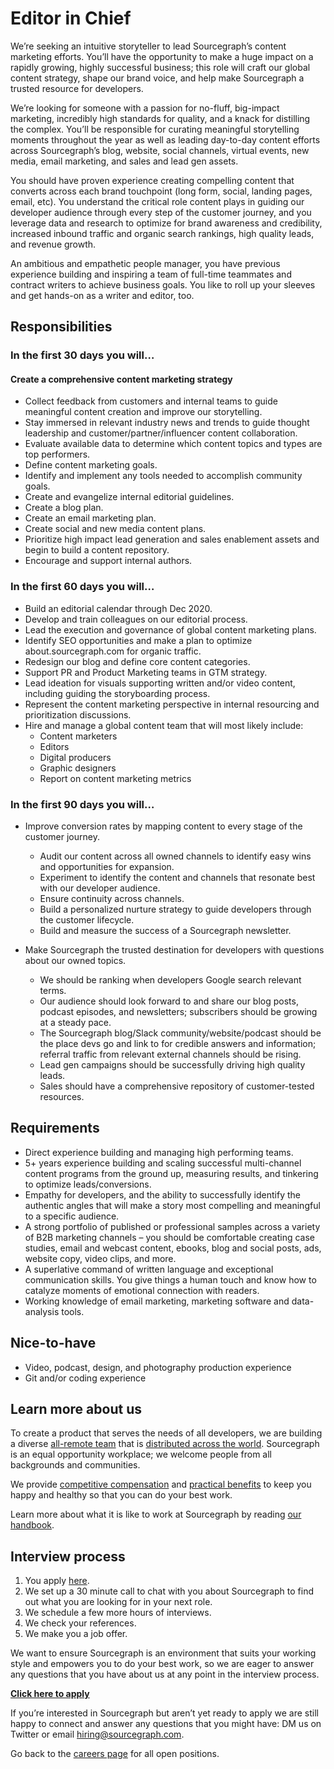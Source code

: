 # **Editor in Chief**

We’re seeking an intuitive storyteller to lead Sourcegraph’s content marketing efforts. You’ll have the opportunity to make a huge impact on a rapidly growing, highly successful business; this role will craft our global content strategy, shape our brand voice, and help make Sourcegraph a trusted resource for developers.

We’re looking for someone with a passion for no-fluff, big-impact marketing, incredibly high standards for quality, and a knack for distilling the complex. You’ll be responsible for curating meaningful storytelling moments throughout the year as well as leading day-to-day content efforts across Sourcegraph’s blog, website, social channels, virtual events, new media, email marketing, and sales and lead gen assets. 

You should have proven experience creating compelling content that converts across each brand touchpoint (long form, social, landing pages, email, etc). You understand the critical role content plays in guiding our developer audience through every step of the customer journey, and you leverage data and research to optimize for brand awareness and credibility, increased inbound traffic and organic search rankings, high quality leads, and revenue growth.

An ambitious and empathetic people manager, you have previous experience building and inspiring a team of full-time teammates and contract writers to achieve business goals. You like to roll up your sleeves and get hands-on as a writer and editor, too.

## Responsibilities
### In the first 30 days you will…
#### Create a comprehensive content marketing strategy

* Collect feedback from customers and internal teams to guide meaningful content creation and improve our storytelling.
* Stay immersed in relevant industry news and trends to guide thought leadership and customer/partner/influencer content collaboration.
* Evaluate available data to determine which content topics and types are top performers. 
* Define content marketing goals.
* Identify and implement  any tools needed to accomplish community goals.
* Create and evangelize internal editorial guidelines.
* Create a blog plan. 
* Create an email marketing plan.
* Create social and new media content plans.
* Prioritize high impact lead generation and sales enablement assets and begin to build a content repository.
* Encourage and support internal authors.

### In the first 60 days you will…
* Build an editorial calendar through Dec 2020.
* Develop and train colleagues on our editorial process.
* Lead the execution and governance of global content marketing plans.
* Identify SEO opportunities and make a plan to optimize about.sourcegraph.com for organic traffic.
* Redesign our blog and define core content categories. 
* Support PR and Product Marketing teams in GTM strategy.
* Lead ideation for visuals supporting written and/or video content, including guiding the storyboarding process.
* Represent the content marketing perspective in internal resourcing and prioritization discussions.
* Hire and manage a global content team that will most likely include:
    * Content marketers
    * Editors
    * Digital producers
    * Graphic designers
    * Report on content marketing metrics

### In the first 90 days you will…
* Improve conversion rates by mapping content to every stage of the customer journey.
    * Audit our content across all owned channels to identify easy wins and opportunities for expansion.
    * Experiment to identify the content and channels that resonate best with our developer audience.
    * Ensure continuity across channels. 
    * Build a personalized nurture strategy to guide developers through the customer lifecycle.
    * Build and measure the success of a Sourcegraph newsletter.

* Make Sourcegraph the trusted destination for developers with questions about our owned topics.
    * We should be ranking when developers Google search relevant terms.
    * Our audience should look forward to and share our blog posts, podcast episodes, and newsletters; subscribers should be growing at a steady pace.
    * The Sourcegraph blog/Slack community/website/podcast should be the place devs go and link to for credible answers and information; referral traffic from relevant external channels should be rising.
    * Lead gen campaigns should be successfully driving high quality leads.
    * Sales should have a comprehensive repository of customer-tested resources.

## Requirements
* Direct experience building and managing high performing teams.
* 5+ years experience building and scaling successful multi-channel content programs from the ground up, measuring results, and tinkering to optimize leads/conversions.
* Empathy for developers, and the ability to successfully identify the authentic angles that will make a story most compelling and meaningful to a specific audience.
* A strong portfolio of published or professional samples across a variety of B2B marketing channels – you should be comfortable creating case studies, email and webcast content, ebooks, blog and social posts, ads, website copy, video clips, and more.
* A superlative command of written language and exceptional communication skills. You give things a human touch and know how to catalyze moments of emotional connection with readers.
* Working knowledge of email marketing, marketing software and data-analysis tools.

## Nice-to-have
* Video, podcast, design, and photography production experience
* Git and/or coding experience

## Learn more about us
To create a product that serves the needs of all developers, we are building a diverse [all-remote team](https://about.sourcegraph.com/company/remote) that is [distributed across the world](https://about.sourcegraph.com/company/team). Sourcegraph is an equal opportunity workplace; we welcome people from all backgrounds and communities.

We provide [competitive compensation](https://about.sourcegraph.com/handbook/people-ops/compensation) and [practical benefits](https://about.sourcegraph.com/handbook/people-ops/benefits-and-perks) to keep you happy and healthy so that you can do your best work.

Learn more about what it is like to work at Sourcegraph by reading [our handbook](https://about.sourcegraph.com/handbook/).

## Interview process
1. You apply [here](https://jobs.lever.co/sourcegraph/63f3cb49-b7f2-4a1b-b25e-6b67730ec40e/apply).
1. We set up a 30 minute call to chat with you about Sourcegraph to find out what you are looking for in your next role.
1. We schedule a few more hours of interviews.
1. We check your references.
1. We make you a job offer.

We want to ensure Sourcegraph is an environment that suits your working style and empowers you to do your best work, so we are eager to answer any questions that you have about us at any point in the interview process.

**[Click here to apply](https://jobs.lever.co/sourcegraph/63f3cb49-b7f2-4a1b-b25e-6b67730ec40e/apply)**

If you’re interested in Sourcegraph but aren’t yet ready to apply we are still happy to connect and answer any questions that you might have: DM us on Twitter or email hiring@sourcegraph.com.

Go back to the [careers page](../../../company/careers.md) for all open positions.
